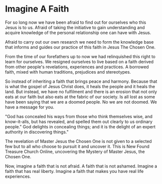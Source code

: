 # Imagine A Faith

For so long now we have been afraid to find out for ourselves who this Jesus is to us. Afraid of taking the initiative to gain understanding and acquire knowledge of the personal relationship one can have with Jesus.

Afraid to carry out our own research we need to form the knowledge base that informs and guides our practice of this faith in Jesus The Chosen One.

From the time of our forefathers up to now we had relinquished this right to learn for ourselves. We resigned ourselves to live based on a faith derived from other people's revelations, experiences and practices. A borrowed faith, mixed with human traditions, prejudices and stereotypes.

So instead of inheriting a faith that brings peace and harmony. Because that is what the gospel of Jesus Christ does, it heals the people and it heals the land. But instead, we have no fulfilment and there is an erosion that not only eats at our faith but also eats at the fabric of our society. Is all lost as some have been saying that we are a doomed people. No we are not doomed. We have a message for you.

"God has concealed his ways from those who think themselves wise, and know-it-alls, but has revealed, and spelled them out clearly to us ordinary people." God delights in concealing things; and it is the delight of an expert authority in discovering things."

The revelation of Master Jesus the Chosen One is not given to a selected few but to all who choose to pursuit it and uncover it. This is New Found Treasure Church Online, uncovering the Mystery of Master Jesus, the Chosen One.

Now, imagine a faith that is not afraid. A faith that is not ashamed. Imagine a faith that has real liberty. Imagine a faith that makes you have real life experiences.